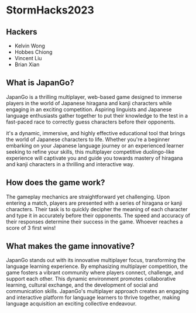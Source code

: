 # StormHacks2023

## Hackers
- Kelvin Wong
- Hobbes Chiong
- Vincent Liu
- Brian Xian

## What is JapanGo?

JapanGo is a thrilling multiplayer, web-based game designed to immerse players in the world of Japanese hiragana and kanji characters while engaging in an exciting competition. Aspiring linguists and Japanese language enthusiasts gather together to put their knowledge to the test in a fast-paced race to correctly guess characters before their opponents.

it's a dynamic, immersive, and highly effective educational tool that brings the world of Japanese characters to life. Whether you're a beginner embarking on your Japanese language journey or an experienced learner seeking to refine your skills, this multiplayer competitive duolingo-like experience will captivate you and guide you towards mastery of hiragana and kanji characters in a thrilling and interactive way.

## How does the game work?

The gameplay mechanics are straightforward yet challenging. Upon entering a match, players are presented with a series of hiragana or kanji characters. Their task is to quickly decipher the meaning of each character and type it in accurately before their opponents. The speed and accuracy of their responses determine their success in the game. Whoever reaches a score of 3 first wins!

## What makes the game innovative?

JapanGo stands out with its innovative multiplayer focus, transforming the language learning experience. By emphasizing multiplayer competition, the game fosters a vibrant community where players connect, challenge, and support each other. This dynamic environment promotes collaborative learning, cultural exchange, and the development of social and communication skills. JapanGo's multiplayer approach creates an engaging and interactive platform for language learners to thrive together, making language acquisition an exciting collective endeavour.